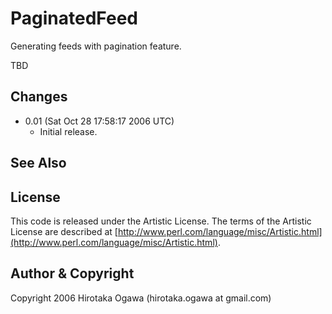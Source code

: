 # PaginatedFeed

Generating feeds with pagination feature.

TBD

## Changes

 * 0.01 (Sat Oct 28 17:58:17 2006 UTC)
   * Initial release.

## See Also

## License

This code is released under the Artistic License. The terms of the Artistic License are described at [http://www.perl.com/language/misc/Artistic.html](http://www.perl.com/language/misc/Artistic.html).

## Author & Copyright

Copyright 2006 Hirotaka Ogawa (hirotaka.ogawa at gmail.com)
